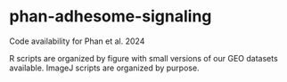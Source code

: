 # phan-adhesome-signaling
Code availability for Phan et al. 2024

R scripts are organized by figure with small versions of our GEO datasets available.
ImageJ scripts are organized by purpose.
